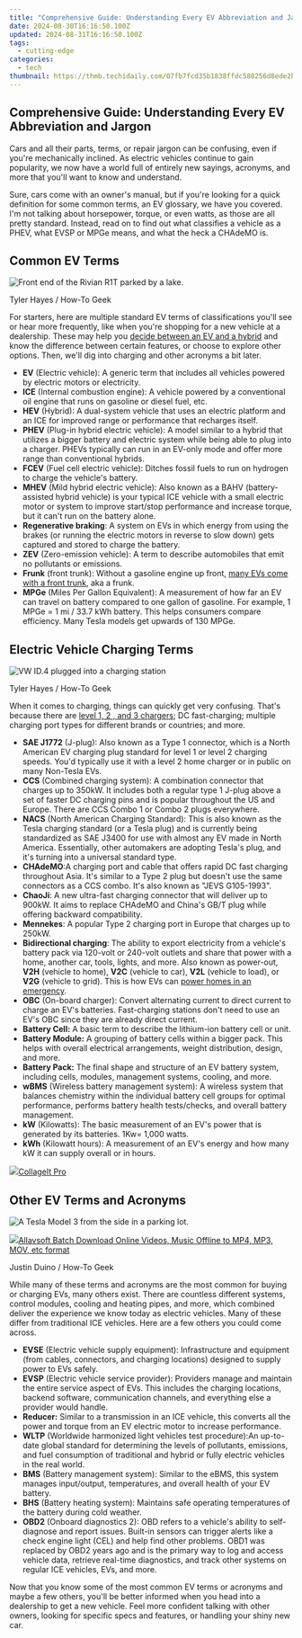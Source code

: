 ```yaml
---
title: "Comprehensive Guide: Understanding Every EV Abbreviation and Jargon"
date: 2024-08-30T16:16:50.100Z
updated: 2024-08-31T16:16:50.100Z
tags:
  - cutting-edge
categories:
  - tech
thumbnail: https://thmb.techidaily.com/07fb7fcd35b1838ffdc588256d8ede2b1811ae53f4a1f3aaa3fc523cba06c6cc.jpg
---
```


## Comprehensive Guide: Understanding Every EV Abbreviation and Jargon

Cars and all their parts, terms, or repair jargon can be confusing, even if you're mechanically inclined. As electric vehicles continue to gain popularity, we now have a world full of entirely new sayings, acronyms, and more that you'll want to know and understand.

 Sure, cars come with an owner's manual, but if you're looking for a quick definition for some common terms, an EV glossary, we have you covered. I'm not talking about horsepower, torque, or even watts, as those are all pretty standard. Instead, read on to find out what classifies a vehicle as a PHEV, what EVSP or MPGe means, and what the heck a CHAdeMO is.

##  Common EV Terms

![Front end of the Rivian R1T parked by a lake.](https://static1.howtogeekimages.com/wordpress/wp-content/uploads/2023/03/8d03c8e3.jpg) 

Tyler Hayes / How-To Geek

 For starters, here are multiple standard EV terms of classifications you'll see or hear more frequently, like when you're shopping for a new vehicle at a dealership. These may help you [decide between an EV and a hybrid](https://data-wizards.techidaily.com/methods-for-correcting-cctv-image-distortions/) and know the difference between certain features, or choose to explore other options. Then, we'll dig into charging and other acronyms a bit later.

* **EV** (Electric vehicle): A generic term that includes all vehicles powered by electric motors or electricity.
* **ICE** (Internal combustion engine): A vehicle powered by a conventional oil engine that runs on gasoline or diesel fuel, etc.
* **HEV** (Hybrid): A dual-system vehicle that uses an electric platform and an ICE for improved range or performance that recharges itself.
* **PHEV** (Plug-in hybrid electric vehicle): A model similar to a hybrid that utilizes a bigger battery and electric system while being able to plug into a charger. PHEVs typically can run in an EV-only mode and offer more range than conventional hybrids.
* **FCEV** (Fuel cell electric vehicle): Ditches fossil fuels to run on hydrogen to charge the vehicle's battery.
* **MHEV** (Mild hybrid electric vehicle): Also known as a BAHV (battery-assisted hybrid vehicle) is your typical ICE vehicle with a small electric motor or system to improve start/stop performance and increase torque, but it can't run on the battery alone.
* **Regenerative braking**: A system on EVs in which energy from using the brakes (or running the electric motors in reverse to slow down) gets captured and stored to charge the battery.
* **ZEV** (Zero-emission vehicle): A term to describe automobiles that emit no pollutants or emissions.
* **Frunk** (front trunk): Without a gasoline engine up front, [many EVs come with a front trunk](https://digital-screen-recording.techidaily.com/zoom-meetings-effectively-utilizing-whiteboard-on-various-devices-for-2024/), aka a frunk.
* **MPGe** (Miles Per Gallon Equivalent): A measurement of how far an EV can travel on battery compared to one gallon of gasoline. For example, 1 MPGe = 1 mi / 33.7 kWh battery. This helps consumers compare efficiency. Many Tesla models get upwards of 130 MPGe.

##  Electric Vehicle Charging Terms

![VW ID.4 plugged into a charging station](https://static1.howtogeekimages.com/wordpress/wp-content/uploads/wm/2023/09/4752ae2a-4c00-468a-9e6c-20857fe14e90.jpg) 

Tyler Hayes / How-To Geek

 When it comes to charging, things can quickly get very confusing. That's because there are [level 1, 2 , and 3 chargers](https://visual-screen-recording.techidaily.com/unveiling-wintv-magic-compre-written-guide-to-capturing-live-on-windows-pc-for-2024/); DC fast-charging; multiple charging port types for different brands or countries; and more.

* **SAE J1772** (J-plug): Also known as a Type 1 connector, which is a North American EV charging plug standard for level 1 or level 2 charging speeds. You'd typically use it with a level 2 home charger or in public on many Non-Tesla EVs.
* **CCS** (Combined charging system): A combination connector that charges up to 350kW. It includes both a regular type 1 J-plug above a set of faster DC charging pins and is popular throughout the US and Europe. There are CCS Combo 1 or Combo 2 plugs everywhere.
* **NACS** (North American Charging Standard): This is also known as the Tesla charging standard (or a Tesla plug) and is currently being standardized as SAE J3400 for use with almost any EV made in North America. Essentially, other automakers are adopting Tesla's plug, and it's turning into a universal standard type.
* **CHAdeMO**:A charging port and cable that offers rapid DC fast charging throughout Asia. It's similar to a Type 2 plug but doesn't use the same connectors as a CCS combo. It's also known as "JEVS G105-1993".
* **ChaoJi**: A new ultra-fast charging connector that will deliver up to 900kW. It aims to replace CHAdeMO and China's GB/T plug while offering backward compatibility.
* **Mennekes**: A popular Type 2 charging port in Europe that charges up to 250kW.
* **Bidirectional charging**: The ability to export electricity from a vehicle's battery pack via 120-volt or 240-volt outlets and share that power with a home, another car, tools, lights, and more. Also known as power-out, **V2H** (vehicle to home), **V2C** (vehicle to car), **V2L** (vehicle to load), or **V2G** (vehicle to grid). This is how EVs can [power homes in an emergency](https://youtube-videos.techidaily.com/conveniently-share-your-videos-youtube-shorts-mobilecomputer-tips-for-2024/).
* **OBC** (On-board charger): Convert alternating current to direct current to charge an EV's batteries. Fast-charging stations don't need to use an EV's OBC since they are already direct current.
* **Battery Cell:** A basic term to describe the lithium-ion battery cell or unit.
* **Battery Module:** A grouping of battery cells within a bigger pack. This helps with overall electrical arrangements, weight distribution, design, and more.
* **Battery Pack:** The final shape and structure of an EV battery system, including cells, modules, management systems, cooling, and more.
* **wBMS** (Wireless battery management system): A wireless system that balances chemistry within the individual battery cell groups for optimal performance, performs battery health tests/checks, and overall battery management.
* **kW** (Kilowatts): The basic measurement of an EV's power that is generated by its batteries. 1Kw= 1,000 watts.
* **kWh** (Kilowatt hours): A measurement of an EV's energy and how many kW it can supply overall or in hours.

<!-- affiliate ads begin -->
<a href="https://secure.2checkout.com/order/checkout.php?PRODS=4530091&QTY=1&AFFILIATE=108875&CART=1"><img src="https://www.pearlmountainsoft.com/n_img/product/cit_win/banScrn.jpg" border="0">CollageIt Pro</a>
<!-- affiliate ads end -->
##  Other EV Terms and Acronyms

![A Tesla Model 3 from the side in a parking lot.](https://static1.howtogeekimages.com/wordpress/wp-content/uploads/2023/08/tesla-model-3-side-profile.jpg) 

<!-- affiliate ads begin -->
<a href="https://secure.2checkout.com/order/checkout.php?PRODS=4631056&QTY=1&AFFILIATE=108875&CART=1"><img src="https://secure.avangate.com/images/merchant/997e65474a248252883b485717f7d098/products/buy-windows.png" border="0">Allavsoft Batch Download Online Videos, Music Offline to MP4, MP3, MOV, etc format </a>
<!-- affiliate ads end -->
Justin Duino / How-To Geek

 While many of these terms and acronyms are the most common for buying or charging EVs, many others exist. There are countless different systems, control modules, cooling and heating pipes, and more, which combined deliver the experience we know today as electric vehicles. Many of these differ from traditional ICE vehicles. Here are a few others you could come across.

* **EVSE** (Electric vehicle supply equipment): Infrastructure and equipment (from cables, connectors, and charging locations) designed to supply power to EVs safely.
* **EVSP** (Electric vehicle service provider): Providers manage and maintain the entire service aspect of EVs. This includes the charging locations, backend software, communication channels, and everything else a provider would handle.
* **Reducer:** Similar to a transmission in an ICE vehicle, this converts all the power and torque from an EV electric motor to increase performance.
* **WLTP** (Worldwide harmonized light vehicles test procedure):An up-to-date global standard for determining the levels of pollutants, emissions, and fuel consumption of traditional and hybrid or fully electric vehicles in the real world.
* **BMS** (Battery management system): Similar to the eBMS, this system manages input/output, temperatures, and overall health of your EV battery.
* **BHS** (Battery heating system): Maintains safe operating temperatures of the battery during cold weather.
* **OBD2** (Onboard diagnostics 2): OBD refers to a vehicle's ability to self-diagnose and report issues. Built-in sensors can trigger alerts like a check engine light (CEL) and help find other problems. OBD1 was replaced by OBD2 years ago and is the primary way to log and access vehicle data, retrieve real-time diagnostics, and track other systems on regular ICE vehicles, EVs, and more.

 Now that you know some of the most common EV terms or acronyms and maybe a few others, you'll be better informed when you head into a dealership to get a new vehicle. Feel more confident talking with other owners, looking for specific specs and features, or handling your shiny new car.

<ins class="adsbygoogle"
     style="display:block"
     data-ad-format="autorelaxed"
     data-ad-client="ca-pub-7571918770474297"
     data-ad-slot="1223367746"></ins>



<ins class="adsbygoogle"
     style="display:block"
     data-ad-client="ca-pub-7571918770474297"
     data-ad-slot="8358498916"
     data-ad-format="auto"
     data-full-width-responsive="true"></ins>



